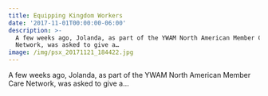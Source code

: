 ```yaml
---
title: Equipping Kingdom Workers
date: '2017-11-01T00:00:00-06:00'
description: >-
  A few weeks ago, Jolanda, as part of the YWAM North American Member Care
  Network, was asked to give a…
image: /img/psx_20171121_184422.jpg
---
```

A few weeks ago, Jolanda, as part of the YWAM North American Member Care Network, was asked to give a…
